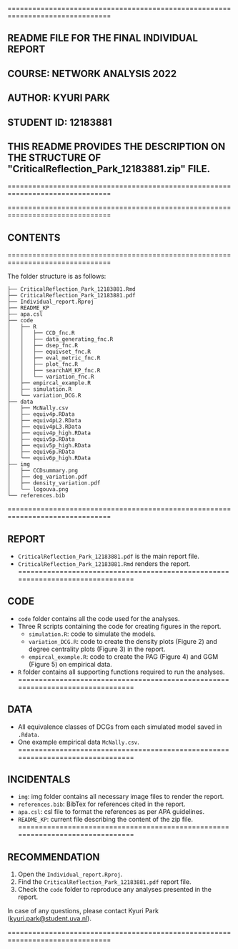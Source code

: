 ===============================================================================
## README FILE FOR THE FINAL INDIVIDUAL REPORT
## COURSE: NETWORK ANALYSIS 2022
## AUTHOR: KYURI PARK
## STUDENT ID: 12183881
## THIS README PROVIDES THE DESCRIPTION ON THE STRUCTURE OF "CriticalReflection_Park_12183881.zip" FILE.
===============================================================================

===============================================================================
## CONTENTS
===============================================================================

The folder structure is as follows:

```
├── CriticalReflection_Park_12183881.Rmd
├── CriticalReflection_Park_12183881.pdf
├── Individual_report.Rproj
├── README_KP
├── apa.csl
├── code
│   ├── R
│   │   ├── CCD_fnc.R
│   │   ├── data_generating_fnc.R
│   │   ├── dsep_fnc.R
│   │   ├── equivset_fnc.R
│   │   ├── eval_metric_fnc.R
│   │   ├── plot_fnc.R
│   │   ├── searchAM_KP_fnc.R
│   │   └── variation_fnc.R
│   ├── empircal_example.R
│   ├── simulation.R
│   └── variation_DCG.R
├── data
│   ├── McNally.csv
│   ├── equiv4p.RData
│   ├── equiv4pL2.RData
│   ├── equiv4pL3.RData
│   ├── equiv4p_high.RData
│   ├── equiv5p.RData
│   ├── equiv5p_high.RData
│   ├── equiv6p.RData
│   └── equiv6p_high.RData
├── img
│   ├── CCDsummary.png
│   ├── deg_variation.pdf
│   ├── density_variation.pdf
│   └── logouva.png
└── references.bib
```
===============================================================================
## REPORT
- `CriticalReflection_Park_12183881.pdf` is the main report file.
- `CriticalReflection_Park_12183881.Rmd` renders the report.
===============================================================================
## CODE
- `code` folder contains all the code used for the analyses.
- Three R scripts containing the code for creating figures in the report.
  - `simulation.R`: code to simulate the models.
  - `variation_DCG.R`: code to create the density plots (Figure 2) and degree centrality plots (Figure 3) in the report.
  - `empircal_example.R`: code to create the PAG (Figure 4) and GGM (Figure 5) on empirical data.
- `R` folder contains all supporting functions required to run the analyses.
===============================================================================
## DATA
- All equivalence classes of DCGs from each simulated model saved in `.Rdata`.
- One example empirical data `McNally.csv`.
===============================================================================
## INCIDENTALS
- `img`: img folder contains all necessary image files to render the report.
- `references.bib`: BibTex for references cited in the report.
- `apa.csl`: csl file to format the references as per APA guidelines.
- `README_KP`: current file describing the content of the zip file.
===============================================================================
## RECOMMENDATION
1. Open the `Individual_report.Rproj`.
2. Find the `CriticalReflection_Park_12183881.pdf` report file.
3. Check the `code` folder to reproduce any analyses presented in the report.

In case of any questions, please contact Kyuri Park (kyuri.park@student.uva.nl).

===============================================================================

